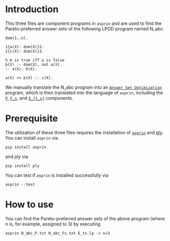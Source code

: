 # Introduction

This three files are component programs in `asprin` and are used to find the Pareto-preferred answer sets of the following LPOD program named N_abc.
```
dom(1..n).

1{a(X): dom(X)}2.
1{c(X): dom(X)}2.

% b is true iff a is false
b(X) :- dom(X), not a(X).
:- a(X), b(X).

a(X) >> b(X) :- c(X).
```

We manually translate the N_abc program into an [`Answer Set Optimization`](http://www.cs.uky.edu/ai/papers.dir/aso-ijcai03.pdf) program, which is then translated into the language of `asprin`, including the [`P`](https://github.com/zhunyoung/archive/blob/master/LPOD_ASO_asprin/N_abc_P.txt), [`F_s`](https://github.com/zhunyoung/archive/blob/master/LPOD_ASO_asprin/N_abc_Fs.txt), and [`E_{t_s}`](https://github.com/zhunyoung/archive/blob/master/LPOD_ASO_asprin/E_ts.lp) components.

# Prerequisite
The utilization of these three files requires the installation of [`asprin`](https://github.com/potassco/asprin) and [ply](https://github.com/dabeaz/ply). You can install `asprin` via
```
pip install asprin
```
and ply via
```
pip install ply
```

You can test if `asprin` is installed successfully via 
```
asprin --test
```

# How to use

You can find the Pareto-preferred answer sets of the above program (where n is, for example, assigned to 3) by executing
```
asprin N_abc_P.txt N_abc_Fs.txt E_ts.lp -c n=3
```
